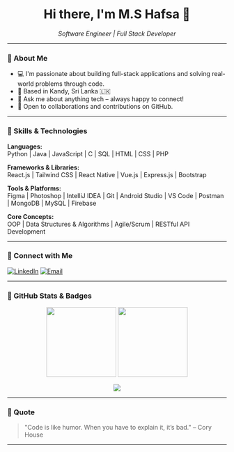 <h1 align="center">Hi there, I'm M.S Hafsa 👋</h1>

<p align="center">
  <i>Software Engineer | Full Stack Developer</i>
</p>

---

### 🔹 About Me

- 💻 I'm passionate about building full-stack applications and solving real-world problems through code.
- 📍 Based in Kandy, Sri Lanka 🇱🇰
- 💬 Ask me about anything tech – always happy to connect!
- 🤝 Open to collaborations and contributions on GitHub.

---

### 🔹 Skills & Technologies

**Languages:**  
Python | Java | JavaScript | C | SQL | HTML | CSS | PHP

**Frameworks & Libraries:**  
React.js | Tailwind CSS | React Native | Vue.js | Express.js | Bootstrap

**Tools & Platforms:**  
Figma | Photoshop | IntelliJ IDEA | Git | Android Studio | VS Code | Postman | MongoDB | MySQL | Firebase

**Core Concepts:**  
OOP | Data Structures & Algorithms | Agile/Scrum | RESTful API Development

---

### 🔹 Connect with Me

[![LinkedIn](https://img.shields.io/badge/LinkedIn-blue?logo=linkedin&style=for-the-badge)](https://www.linkedin.com/in/hafsa-sindikar-445b65292/)
[![Email](https://img.shields.io/badge/Email-hafsasindikar@gmail.com-red?style=for-the-badge&logo=gmail)](mailto:hafsasindikar@gmail.com)

---

### 🔹 GitHub Stats & Badges

<p align="center">
  <img src="https://github-readme-stats.vercel.app/api?username=HafsaSindikar&show_icons=true&theme=radical" height="160"/>
  <img src="https://github-readme-stats.vercel.app/api/top-langs/?username=HafsaSindikar&layout=compact&theme=radical" height="160"/>
</p>

<p align="center">
  <img src="https://github-profile-trophy.vercel.app/?username=HafsaSindikar&theme=radical" />
</p>

---

### 🔹 Quote

> "Code is like humor. When you have to explain it, it’s bad." – Cory House

---

